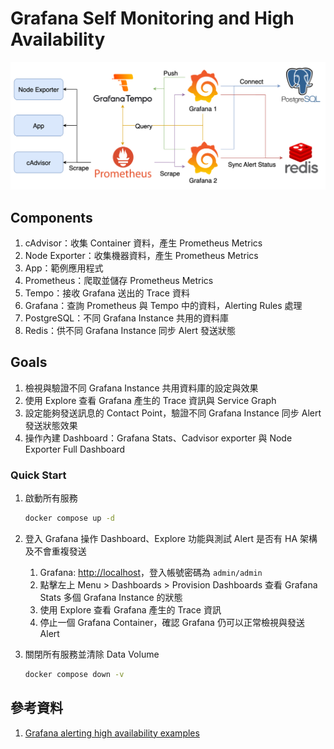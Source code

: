 # Grafana Self Monitoring and High Availability

![Lab Architecture](lab-arch.png)

## Components

1. cAdvisor：收集 Container 資料，產生 Prometheus Metrics
2. Node Exporter：收集機器資料，產生 Prometheus Metrics
3. App：範例應用程式
4. Prometheus：爬取並儲存 Prometheus Metrics
5. Tempo：接收 Grafana 送出的 Trace 資料
6. Grafana：查詢 Prometheus 與 Tempo 中的資料，Alerting Rules 處理
7. PostgreSQL：不同 Grafana Instance 共用的資料庫
8. Redis：供不同 Grafana Instance 同步 Alert 發送狀態

## Goals

1. 檢視與驗證不同 Grafana Instance 共用資料庫的設定與效果
2. 使用 Explore 查看 Grafana 產生的 Trace 資訊與 Service Graph
3. 設定能夠發送訊息的 Contact Point，驗證不同 Grafana Instance 同步 Alert 發送狀態效果
4. 操作內建 Dashboard：Grafana Stats、Cadvisor exporter 與 Node Exporter Full Dashboard

### Quick Start

1. 啟動所有服務

   ```bash
   docker compose up -d
   ```

2. 登入 Grafana 操作 Dashboard、Explore 功能與測試 Alert 是否有 HA 架構及不會重複發送
   1. Grafana: <http://localhost>，登入帳號密碼為 `admin/admin`
   2. 點擊左上 Menu > Dashboards > Provision Dashboards 查看 Grafana Stats 多個 Grafana Instance 的狀態
   3. 使用 Explore 查看 Grafana 產生的 Trace 資訊
   4. 停止一個 Grafana Container，確認 Grafana 仍可以正常檢視與發送 Alert
3. 關閉所有服務並清除 Data Volume

   ```bash
   docker compose down -v
   ```

## 參考資料

1. [Grafana alerting high availability examples](https://github.com/grafana/alerting-ha-docker-examples/tree/main)
